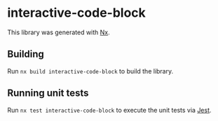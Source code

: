 # interactive-code-block

This library was generated with [Nx](https://nx.dev).

## Building

Run `nx build interactive-code-block` to build the library.

## Running unit tests

Run `nx test interactive-code-block` to execute the unit tests via [Jest](https://jestjs.io).
